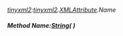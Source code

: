_[tinyxml2](../../modules/tinyxml2/tinyxml2-module.md):[tinyxml2](../../modules/tinyxml2/tinyxml2-module.md).[XMLAttribute](../../modules/tinyxml2/tinyxml2-xmlattribute.md).Name_
##### Method Name:[String](../../modules/wonkey/wonkey-types-string.md)(  )
